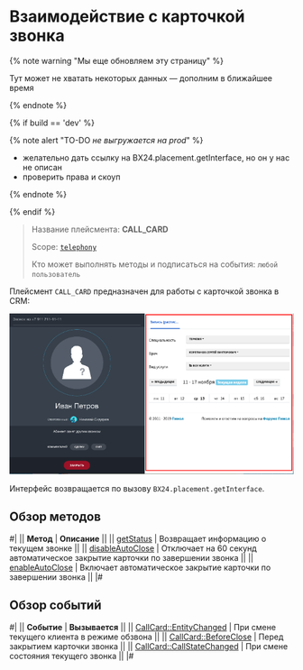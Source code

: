 # Взаимодействие с карточкой звонка

{% note warning "Мы еще обновляем эту страницу" %}

Тут может не хватать некоторых данных — дополним в ближайшее время

{% endnote %}

{% if build == 'dev' %}

{% note alert "TO-DO _не выгружается на prod_" %}

- желательно дать ссылку на BX24.placement.getInterface, но он у нас не описан
- проверить права и скоуп

{% endnote %}

{% endif %}

> Название плейсмента: **CALL_CARD**
>
> Scope: [`telephony`](../../../scopes/permissions.md)
>
> Кто может выполнять методы и подписаться на события: `любой пользователь`

Плейсмент `CALL_CARD` предназначен для работы с карточкой звонка в CRM:

![Карточка звонка](./_images/CALL_CARD.png "Карточка звонка")

Интерфейс возвращается по вызову `BX24.placement.getInterface`.

## Обзор методов

#|
|| **Метод** | **Описание** ||
|| [getStatus](./get-status.md) | Возвращает информацию о текущем звонке ||
|| [disableAutoClose](./disable-auto-close.md) | Отключает на 60 секунд автоматическое закрытие карточки по завершении звонка ||
|| [enableAutoClose](./enable-auto-close.md) | Включает автоматическое закрытие карточки по завершении звонка ||
|#

## Обзор событий

#|
|| **Событие** | **Вызывается** ||
|| [CallCard::EntityChanged](./call-card-entity-changed.md) | При смене текущего клиента в режиме обзвона ||
|| [CallCard::BeforeClose](./call-card-before-close.md) | Перед закрытием карточки звонка ||
|| [CallCard::CallStateChanged](./call-card-call-state-changed.md) | При смене состояния текущего звонка ||
|#